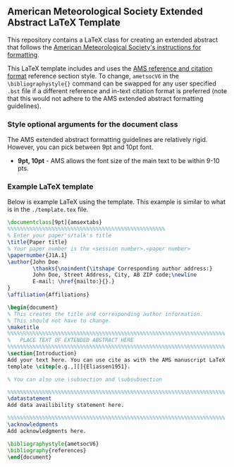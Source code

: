 ## American Meteorological Society Extended Abstract LaTeX Template

This repository contains a LaTeX class for creating an extended
abstract that follows the [American Meteorological Society's instructions
for formatting](https://www.ametsoc.org/ams/index.cfm/meetings-events/abstract-author-and-presenter-information/abstract-author-instructions/extended-abstract-instructions/).

This LaTeX template includes and uses the [AMS reference and citation format](https://www.ametsoc.org/ams/index.cfm/publications/authors/journal-and-bams-authors/formatting-and-manuscript-components/references/)
reference section style. To change, `ametsocV6` in the
`\bibliographystyle{}` command can be swapped for any user specified
`.bst` file if a different reference and in-text citation format is
preferred (note that this would not adhere to the AMS extended
abstract formatting guidelines).

### Style optional arguments for the document class
The AMS extended abstract formatting guidelines are relatively
rigid. However, you can pick between 9pt and 10pt font.

* **9pt, 10pt** - AMS allows the font size of the main text to be within 9-10 pts.

### Example LaTeX template
Below is example LaTeX using the template. This example is similar
to what is in the `./template.tex` file.
```latex
\documentclass[9pt]{amsextabs}
%%%%%%%%%%%%%%%%%%%%%%%%%%%%%%%%%%%%%%%%%%%%%%%%%%
% Enter your paper's/talk's title
\title{Paper title}
% Your paper number is the <session number>.<paper number>
\papernumber{J1A.1}
\author{John Doe
        \thanks{\noindent{\itshape Corresponding author address:}
        John Doe, Street Address, City, AB ZIP code;\newline
        E-mail: \href{mailto:}{}.}
}
\affiliation{Affiliations}

\begin{document}
% This creates the title and corresponding author information.
% This should not have to change.
\maketitle
%%%%%%%%%%%%%%%%%%%%%%%%%%%%%%%%%%%%%%%%%%%%%%%%%%%%%%%%%%%%%%%%%%%%%
%   PLACE TEXT OF EXTENDED ABSTRACT HERE
%%%%%%%%%%%%%%%%%%%%%%%%%%%%%%%%%%%%%%%%%%%%%%%%%%%%%%%%%%%%%%%%%%%%%
\section{Introduction}
Add your text here. You can use cite as with the AMS manuscript LaTeX
template \citep[e.g.,][]{Eliassen1951}.

% You can also use \subsection and \subsubsection

%%%%%%%%%%%%%%%%%%%%%%%%%%%%%%%%%%%%%%%%%%%%%%%%%%%%%%%%%%%%%%%%%%%%%
\datastatement
Add data availibility statement here.

%%%%%%%%%%%%%%%%%%%%%%%%%%%%%%%%%%%%%%%%%%%%%%%%%%%%%%%%%%%%%%%%%%%%%
\acknowledgments
Add acknowledgments here.

\bibliographystyle{ametsocV6}
\bibliography{references}
\end{document}
```
